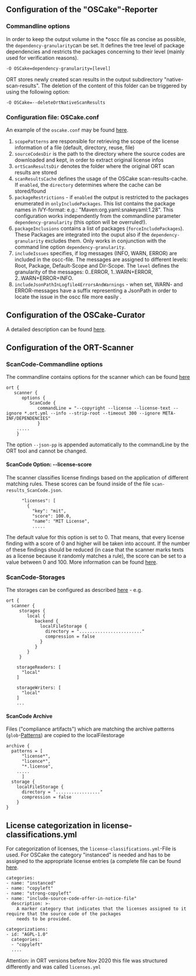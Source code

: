 ## Configuration of the "OSCake"-Reporter

### Commandline options
In order to keep the output volume in the \*oscc file as concise as possible, the `dependency-granularity`can be set. It defines the tree level of package dependencies and restricts the packages concerning to their level (mainly used for verification reasons).
 
`-O OSCake=dependency-granularity=[level]` 

ORT stores newly created scan results in the output subdirectory "native-scan-results". The deletion of the content of this folder can be triggered by using the following option:

`-O OSCake=--deleteOrtNativeScanResults` 

### Configuration file: OSCake.conf

An example of the `oscake.conf` may be found [here](./examples/oscake.conf).

1. `scopePatterns` are responsible for retrieving the scope of the license information of a file (default, directory, reuse, file)
2. `sourceCodesDir` is the path to the directory where the source codes are downloaded and kept, in order to extract original license infos
3. `ortScanResultsDir` denotes the folder where the original ORT scan results are stored
4. `scanResultsCache` defines the usage of the OSCake scan-results-cache. If `enabled`, the `directory` determines where the cache can be stored/found 
5. `packageRestrictions` - if `enabled` the output is restricted to the packages enumerated in `onlyIncludePackages`. This list contains the package names in IVY-format: e.g.: "Maven:org.yaml:snakeyaml:1.28". This configuration works independently from the commandline parameter `dependency-granularity` (this option will be overruled!).
6. `packageInclusions` contains a list of packages (`forceIncludePackages`). These Packages are integrated into the ouput also if the `dependency-granularity` excludes them. Only works in conjunction with the command line option `dependency-granularity`.
7. `includeIssues` specifies, if log messages (INFO, WARN, ERROR) are included in the oscc-file. The messages are assigned to different levels: Root, Package, Default-Scope and Dir-Scope. The `level` defines the granularity of the messages: 0..ERROR, 1..WARN+ERROR, 2..WARN+ERROR+INFO.
8. `includeJsonPathInLogfile4ErrorsAndWarnings` - when set, WARN- and ERROR-messages have a suffix representing a JsonPath in order to locate the issue in the oscc file more easily .

## Configuration of the OSCake-Curator

A detailed description can be found [here](./curations.md#configuration-in-ortconf).

## Configuration of the ORT-Scanner

### ScanCode-Commandline options
The commandline contains options for the scanner which can be found [here](https://scancode-toolkit.readthedocs.io/en/latest/cli-reference/basic-options.html)
```
ort {
   scanner {
      options {
         ScanCode {
            commandLine = "--copyright --license --license-text --ignore *.ort.yml --info --strip-root --timeout 300 --ignore META-INF/DEPENDENCIES"
            }
    .....
    }
```
The option `--json-pp` is appended automatically to the commandLine by the ORT tool and cannot be changed.

#### ScanCode Option: --license-score
The scanner classifies license findings based on the application of different matching rules. These scores can be found inside of the file `scan-results_ScanCode.json`.
```
      "licenses": [
        {
          "key": "mit",
          "score": 100.0,
          "name": "MIT License",
		  .....
```
The default value for this option is set to 0. That means, that every license finding with a score of 0 and higher will be taken into account. If the number of these findings should be reduced (in case that the scanner marks texts as a license because it randomly matches a rule), the score can be set to a value between 0 and 100. More information can be found [here](https://scancode-toolkit.readthedocs.io/en/latest/cli-reference/basic-options.html#license-score-options). 


### ScanCode-Storages
The storages can be configured as described [here](https://github.com/oss-review-toolkit/ort/blob/master/model/src/main/resources/reference.conf) - e.g.
```
ort {
  scanner {
     storages {
        local {
           backend {
             localFileStorage {
               directory = "........................"
               compression = false
             }
           }
        }
     }
	  
    storageReaders: [
      "local"
    ]

    storageWriters: [
      "local"
    ]
    ...
```
#### ScanCode Archive
Files ("compliance artifacts") which are matching the archive patterns (`glob`-[Patterns](https://www.malikbrowne.com/blog/a-beginners-guide-glob-patterns)) are copied to the localFilestorage

    archive {
      patterns = [
          "license*",
          "licence*",
          "*.license",
		.....
		  ]
      storage {
        localFileStorage {
          directory = "................."
		  compression = false
        }
    }
  
## License categorization in license-classifications.yml
For categorization of licenses, the `license-classifications.yml`-File is used. For OSCake the category "instanced" is needed and has to be assigned to the appropriate license entries (a complete file can be found [here](./examples/license-classifications.yml).   

	categories:
	- name: "instanced"
	- name: "copyleft"
	- name: "strong-copyleft"
	- name: "include-source-code-offer-in-notice-file"
	  description: >-
		A marker category that indicates that the licenses assigned to it require that the source code of the packages
		needs to be provided.

	categorizations:
	- id: "AGPL-1.0"
	  categories:
	  - "copyleft"
	  ....

Attention: in ORT versions before Nov 2020 this file was structured differently and was called `licenses.yml`